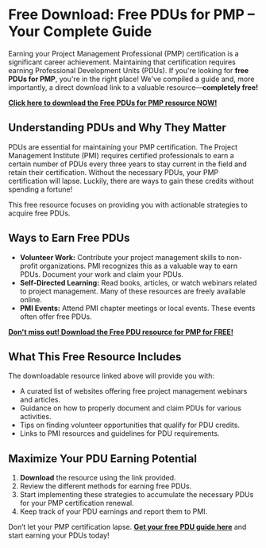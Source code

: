 # Free Download: Free PDUs for PMP – Your Complete Guide

Earning your Project Management Professional (PMP) certification is a significant career achievement. Maintaining that certification requires earning Professional Development Units (PDUs). If you're looking for **free PDUs for PMP**, you're in the right place! We've compiled a guide and, more importantly, a direct download link to a valuable resource—**completely free!**

[**Click here to download the Free PDUs for PMP resource NOW!**](https://udemywork.com/free-pdus-for-pmp)

## Understanding PDUs and Why They Matter

PDUs are essential for maintaining your PMP certification. The Project Management Institute (PMI) requires certified professionals to earn a certain number of PDUs every three years to stay current in the field and retain their certification. Without the necessary PDUs, your PMP certification will lapse. Luckily, there are ways to gain these credits without spending a fortune!

This free resource focuses on providing you with actionable strategies to acquire free PDUs.

## Ways to Earn Free PDUs

*   **Volunteer Work:** Contribute your project management skills to non-profit organizations. PMI recognizes this as a valuable way to earn PDUs. Document your work and claim your PDUs.
*   **Self-Directed Learning:** Read books, articles, or watch webinars related to project management. Many of these resources are freely available online.
*   **PMI Events:** Attend PMI chapter meetings or local events. These events often offer free PDUs.

[**Don't miss out! Download the Free PDU resource for PMP for FREE!**](https://udemywork.com/free-pdus-for-pmp)

## What This Free Resource Includes

The downloadable resource linked above will provide you with:

*   A curated list of websites offering free project management webinars and articles.
*   Guidance on how to properly document and claim PDUs for various activities.
*   Tips on finding volunteer opportunities that qualify for PDU credits.
*   Links to PMI resources and guidelines for PDU requirements.

## Maximize Your PDU Earning Potential

1.  **Download** the resource using the link provided.
2.  Review the different methods for earning free PDUs.
3.  Start implementing these strategies to accumulate the necessary PDUs for your PMP certification renewal.
4.  Keep track of your PDU earnings and report them to PMI.

Don’t let your PMP certification lapse. **[Get your free PDU guide here](https://udemywork.com/free-pdus-for-pmp)** and start earning your PDUs today!
